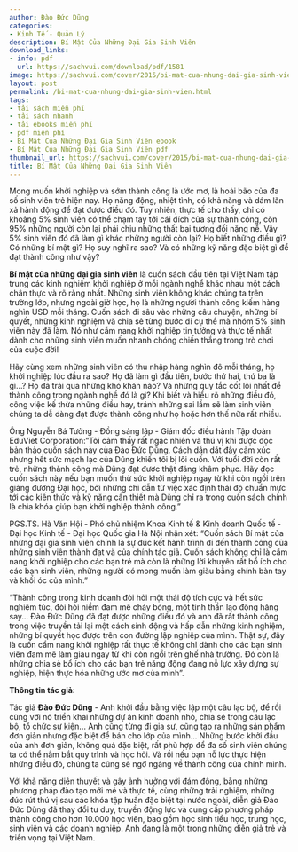 ```yaml
---
author: Đào Đức Dũng
categories:
- Kinh Tế - Quản Lý
description: Bí Mật Của Những Đại Gia Sinh Viên
download_links:
- info: pdf
  url: https://sachvui.com/download/pdf/1581
image: https://sachvui.com/cover/2015/bi-mat-cua-nhung-dai-gia-sinh-vien.jpg
layout: post
permalink: /bi-mat-cua-nhung-dai-gia-sinh-vien.html
tags:
- tải sách miễn phí
- tải sách nhanh
- tải ebooks miễn phí
- pdf miễn phí
- Bí Mật Của Những Đại Gia Sinh Viên ebook
- Bí Mật Của Những Đại Gia Sinh Viên pdf
thumbnail_url: https://sachvui.com/cover/2015/bi-mat-cua-nhung-dai-gia-sinh-vien.jpg
title: Bí Mật Của Những Đại Gia Sinh Viên
---
```


 <div class="item-desc text-justify"> <p>Mong muốn khởi nghiệp và sớm thành công là ước mơ, là hoài bão của đa số sinh viên trẻ hiện nay. Họ năng động, nhiệt tình, có khả năng và dám lăn xả hành động để đạt được điều đó. Tuy nhiên, thực tế cho thấy, chỉ có khoảng 5% sinh viên có thể chạm tay tới cái đích của sự thành công, còn 95% những người còn lại phải chịu những thất bại tương đối nặng nề. Vậy 5% sinh viên đó đã làm gì khác những người còn lại? Họ biết những điều gì? Có những bí mật gì? Họ suy nghĩ ra sao? Và có những kỹ năng đặc biệt gì để đạt thành công như vậy?</p><p><strong>Bí mật của những đại gia sinh viên</strong> là cuốn sách đầu tiên tại Việt Nam tập trung các kinh nghiệm khởi nghiệp ở mỗi ngành nghề khác nhau một cách chân thực và rõ ràng nhất. Những sinh viên không khác chúng ta trên trường lớp, nhưng ngoài giờ học, họ là những người thành công kiếm hàng nghìn USD mỗi tháng. Cuốn sách đi sâu vào những câu chuyện, những bí quyết, những kinh nghiệm và chia sẻ từng bước đi cụ thể mà nhóm 5% sinh viên này đã làm. Nó như cẩm nang khởi nghiệp tin tưởng và thực tế nhất dành cho những sinh viên muốn nhanh chóng chiến thắng trong trò chơi của cuộc đời!</p><p>Hãy cùng xem những sinh viên có thu nhập hàng nghìn đô mỗi tháng, họ khởi nghiệp lúc đầu ra sao? Họ đã làm gì đầu tiên, bước thứ hai, thứ ba là gì...? Họ đã trải qua những khó khăn nào? Và những quy tắc cốt lõi nhất để thành công trong ngành nghề đó là gì? Khi biết và hiểu rõ những điều đó, công việc kế thừa những điều hay, tránh những sai lầm sẽ làm sinh viên chúng ta dễ dàng đạt được thành công như họ hoặc hơn thế nữa rất nhiều.</p><p>Ông Nguyễn Bá Tưởng - Đồng sáng lập - Giám đốc điều hành Tập đoàn EduViet Corporation:“Tôi cảm thấy rất ngạc nhiên và thú vị khi được đọc bản thảo cuốn sách này của Đào Đức Dũng. Cách dẫn dắt đầy cảm xúc nhưng hết sức mạch lạc của Dũng khiến tôi bị lôi cuốn. Với tuổi đời còn rất trẻ, những thành công mà Dũng đạt được thật đáng khâm phục. Hãy đọc cuốn sách này nếu bạn muốn thử sức khởi nghiệp ngay từ khi còn ngồi trên giảng đường Đại học, bởi những chỉ dẫn từ việc xác định thái độ chuẩn mực tới các kiến thức và kỹ năng cần thiết mà Dũng chỉ ra trong cuốn sách chính là chìa khóa giúp bạn khởi nghiệp thành công.”</p><p>PGS.TS. Hà Văn Hội - Phó chủ nhiệm Khoa Kinh tế &amp; Kinh doanh Quốc tế - Đại học Kinh tế - Đại học Quốc gia Hà Nội nhận xét: “Cuốn sách Bí mật của những đại gia sinh viên chính là sự đúc kết hành trình đi đến thành công của những sinh viên thành đạt và của chính tác giả. Cuốn sách không chỉ là cẩm nang khởi nghiệp cho các bạn trẻ mà còn là những lời khuyên rất bổ ích cho các bạn sinh viên, những người có mong muốn làm giàu bằng chính bàn tay và khối óc của mình.”</p><p>“Thành công trong kinh doanh đòi hỏi một thái độ tích cực và hết sức nghiêm túc, đòi hỏi niềm đam mê cháy bỏng, một tinh thần lao động hăng say... Đào Đức Dũng đã đạt được những điều đó và anh đã rất thành công trong việc truyền tải lại một cách sinh động và hấp dẫn những kinh nghiệm, những bí quyết học được trên con đường lập nghiệp của mình. Thật sự, đây là cuốn cẩm nang khởi nghiệp rất thực tế không chỉ dành cho các bạn sinh viên đam mê làm giàu ngay từ khi còn ngồi trên ghế nhà trường. Đó còn là những chia sẻ bổ ích cho các bạn trẻ năng động đang nỗ lực xây dựng sự nghiệp, hiện thực hóa những ước mơ của mình”.</p><p><strong>Thông tin tác giả:</strong></p><p>Tác giả <strong>Đào Đức Dũng</strong> - Anh khởi đầu bằng việc lập một câu lạc bộ, để rồi cùng với nó triển khai những dự án kinh doanh nhỏ, chia sẻ trong câu lạc bộ, tổ chức sự kiện... Anh cũng từng đi gia sư, cũng tạo ra những sản phẩm đơn giản nhưng đặc biệt để bán cho lớp của mình... Những bước khởi đầu của anh đơn giản, không quá đặc biệt, rất phù hợp để đa số sinh viên chúng ta có thể nắm bắt quy trình và học hỏi. Và rồi nếu bạn nỗ lực thực hiện những điều đó, chúng ta cũng sẽ ngỡ ngàng về thành công của chính mình.</p><p>Với khả năng diễn thuyết và gây ảnh hưởng với đám đông, bằng những phương pháp đào tạo mới mẻ và thực tế, cùng những trải nghiệm, những đúc rút thú vị sau các khóa tập huấn đặc biệt tại nước ngoài, diễn giả Đào Đức Dũng đã thay đổi tư duy, truyền động lực và cung cấp phương pháp thành công cho hơn 10.000 học viên, bao gồm học sinh tiểu học, trung học, sinh viên và các doanh nghiệp. Anh đang là một trong những diễn giả trẻ và triển vọng tại Việt Nam.</p> </div>